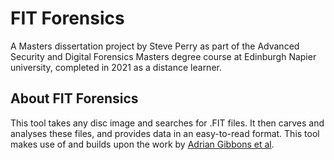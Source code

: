 # FIT Forensics

A Masters dissertation project by Steve Perry as part of the Advanced Security and Digital Forensics Masters degree course at Edinburgh Napier university, completed in 2021 as a distance learner.

## About FIT Forensics

This tool takes any disc image and searches for .FIT files. It then carves and analyses these files, and provides data in an easy-to-read format. This tool makes use of and builds upon the work by [Adrian Gibbons et al](https://github.com/adriangibbons/phpFITFileAnalysis).
